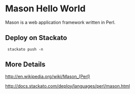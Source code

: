 # Mason Hello World

Mason is a web application framework written in Perl.

## Deploy on Stackato

     stackato push -n

## More Details

http://en.wikipedia.org/wiki/Mason_(Perl)

http://docs.stackato.com/deploy/languages/perl/mason.html
